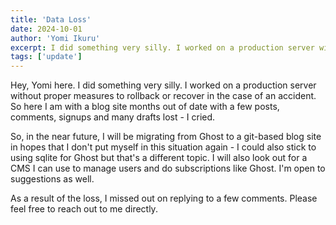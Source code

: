 ```yaml
---
title: 'Data Loss'
date: 2024-10-01
author: 'Yomi Ikuru'
excerpt: I did something very silly. I worked on a production server without proper measures to rollback or recover in the case of an accident
tags: ['update']
---
```


Hey, Yomi here. I did something very silly. I worked on a production server without proper measures to rollback or recover in the case of an accident. So here I am with a blog site months out of date with a few posts, comments, signups and many drafts lost - I cried.

So, in the near future, I will be migrating from Ghost to a git-based blog site in hopes that I don't put myself in this situation again - I could also stick to using sqlite for Ghost but that's a different topic. I will also look out for a CMS I can use to manage users and do subscriptions like Ghost. I'm open to suggestions as well.

As a result of the loss, I missed out on replying to a few comments. Please feel free to reach out to me directly.
